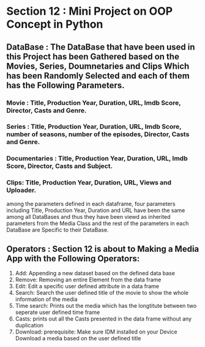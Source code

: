 # Section 12 : Mini Project on OOP Concept in Python

## DataBase : The DataBase that have been used in this Project has been Gathered based on the Movies, Series, Doumnetaries and Clips Which has been Randomly Selected and each of them has the Following Parameters.

### Movie : Title, Production Year, Duration, URL, Imdb Score, Director, Casts and Genre.

### Series : Title, Production Year, Duration, URL, Imdb Score, number of seasons, number of the episodes, Director, Casts and Genre.

### Documentaries : Title, Production Year, Duration, URL, Imdb Score, Director, Casts and Subject.

### Clips: Title, Production Year, Duration, URL, Views and Uploader.

among the parameters defined in each dataframe, four parameters including Title, Production Year, Duration and URL have been the same among all DataBases and thus they have been viewd as inherited parameters from the Media Class and the rest of the parameters in each DataBase are Specific to their DataBase.

## Operators : Section 12 is about to Making a Media App with the Following Operators:
1. Add:
Appending a new dataset based on the defined data base
2. Remove:
Removing an entire Element from the data frame
3. Edit:
Edit a specific user defined attribute in a data frame
4. Search:
Search the user defined title of the movie to show the whole information of the media
5. Time search:
Prints out the media which has the longtitute between two seperate user defined time frame
6. Casts:
prints out all the Casts presented in the data frame without any duplication
7. Download:
prerequisite: Make sure IDM installed on your Device
Download a media based on the user defined title 